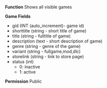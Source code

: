 **Function**
Shows all visible games

**Game Fields**

- gid (INT (auto_increment)- game id)
- shorttitle (string - short title of game)
- title (string - fulltitle of game)
- description (text - short description of game)
- genre (string - genre of the game)
- variant (string - fullgame,mod,dlc)
- storelink (string - link to store page)
- status (int)
  - 0: inactive
  - 1: active

**Permission**
Public
